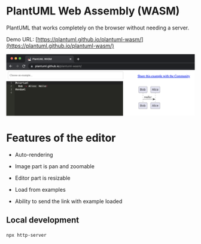 # PlantUML Web Assembly (WASM)

PlantUML that works completely on the browser without needing a server.

Demo URL: [https://plantuml.github.io/plantuml-wasm/](https://plantuml.github.io/plantuml-wasm/)

![plantuml web assembly](demo.png "PlantUML Web Assembly")

# Features of the editor

- Auto-rendering

- Image part is pan and zoomable

- Editor part is resizable

- Load from examples

- Ability to send the link with example loaded

## Local development

`npx http-server`
